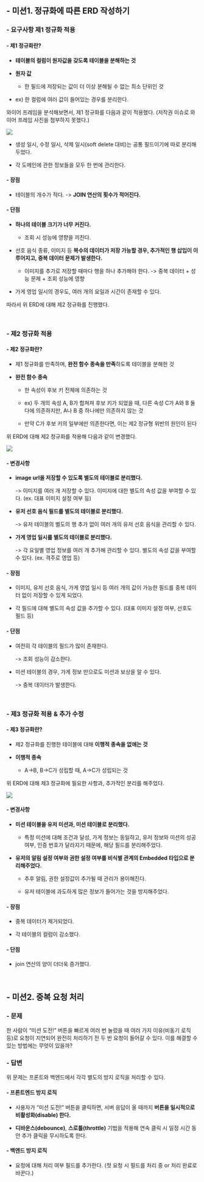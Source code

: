 ## - 미션1. 정규화에 따른 ERD 작성하기

### - 요구사항 제1 정규화 적용

#### - 제1 정규화란?

- **테이블의 컬럼이 원자값을 갖도록 테이블을 분해하는 것**

- **원자 값**

    - 한 필드에 저장되는 값이 더 이상 분해될 수 없는 최소 단위인 것

- ex) 한 컬럼에 여러 값이 들어있는 경우를 분리한다.

와이어 프레임을 분석해보면서, 제1 정규화를 다음과 같이 적용했다.
(저작권 이슈로 와이어 프레임 사진을 첨부하지 못했다.)

![](https://velog.velcdn.com/images/sm011212/post/66a08221-18e1-432c-b26a-584ea4f7f0b2/image.png)

- 생성 일시, 수정 일시, 삭제 일시(soft delete 대비)는 공통 필드이기에 따로 분리해 두었다.

- 각 도메인에 관한 정보들을 모두 한 번에 관리한다.


#### - 장점

- 테이블의 개수가 적다. -> **JOIN 연산의 횟수가 적어진다.**

#### - 단점

- **하나의 테이블 크기가 너무 커진다.**

    - 조회 시 성능에 영향을 끼친다.

- 선호 음식 종류, 이미지 등 **복수의 데이터가 저장 가능할 경우, 추가적인 행 삽입이 이루어지고, 중복 데이터 문제가 발생한다.**

    - 이미지를 추가로 저장할 때마다 행을 하나 추가해야 한다. -> 중복 데이터 + 성능 문제 + 조회 성능에 영향

- 가게 영업 일시의 경우도, 여러 개의 요일과 시간이 존재할 수 있다.

따라서 위 ERD에 대해 제2 정규화를 진행했다.

<br>

### - 제2 정규화 적용

#### - 제2 정규화란?

- 제1 정규화를 만족하며, **완전 함수 종속을 만족**하도록 테이블을 분해한 것

- **완전 함수 종속**

    - 한 속성이 후보 키 전체에 의존하는 것

    - ex) 두 개의 속성 A, B가 합쳐져 후보 키가 되었을 때, 다른 속성 C가 A와 B 둘 다에 의존하지만, A나 B 중 하나에만 의존하지 않는 것

    - 만약 C가 후보 키의 일부에만 의존한다면, 이는 제2 정규형 위반의 원인이 된다

위 ERD에 대해 제2 정규화를 적용해 다음과 같이 변경했다.

![](https://velog.velcdn.com/images/sm011212/post/6930ce79-378a-4e16-90d1-562be6490164/image.png)


#### - 변경사항

- **image url을 저장할 수 있도록 별도의 테이블로 분리했다.**

  -> 이미지를 여러 개 저장할 수 있다. 이미지에 대한 별도의 속성 값을 부여할 수 있다. (ex. 대표 이미지 설정 여부 등)

- **유저 선호 음식 필드를 별도의 테이블로 분리했다.**

  -> 유저 테이블의 별도의 행 추가 없이 여러 개의 유저 선호 음식을 관리할 수 있다.

- **가게 영업 일시를 별도의 테이블로 분리했다.**

  -> 각 요일별 영업 정보를 여러 개 추가해 관리할 수 있다. 별도의 속성 값을 부여할 수 있다. (ex. 격주로 영업 등)

#### - 장점

- 이미지, 유저 선호 음식, 가게 영업 일시 등 여러 개의 값이 가능한 필드를 중복 데이터 없이 저장할 수 있게 되었다.

- 각 필드에 대해 별도의 속성 값을 추가할 수 있다. (대표 이미지 설정 여부, 선호도 필드 등)

#### - 단점

- 여전히 각 테이블의 필드가 많이 존재한다.

  -> 조회 성능이 감소한다.

- 미션 테이블의 경우, 가게 정보 만으로도 미션과 보상을 알 수 있다.

  -> 중복 데이터가 발생한다.

<br>

### - 제3 정규화 적용 & 추가 수정

#### - 제3 정규화란?

- 제2 정규화를 진행한 테이블에 대해 **이행적 종속을 없애는 것**

- **이행적 종속**

    - A->B, B->C가 성립할 때, A->C가 성립되는 것

위 ERD에 대해 제3 정규화에 필요한 사항과, 추가적인 분리를 해주었다.

![](https://velog.velcdn.com/images/sm011212/post/01caba6f-4433-44ef-94f4-6c54512e9f22/image.png)

#### - 변경사항

- **미션 테이블을 유저 미션과, 미션 테이블로 분리했다.**

    - 특정 미션에 대해 조건과 달성, 가게 정보는 동일하고, 유저 정보와 미션의 성공 여부, 인증 번호가 달라지기 때문에, 해당 필드를 분리해주었다.

- **유저의 알림 설정 여부와 권한 설정 여부를 비식별 관계의 Embedded 타입으로 분리해주었다.**

    - 추후 알림, 권한 설정값이 추가될 때 관리가 용이해진다.

    - 유저 테이블에 과도하게 많은 정보가 들어가는 것을 방지해주었다.

#### - 장점

- 중복 데이터가 제거되었다.

- 각 테이블의 컬럼이 감소했다.

#### - 단점

- join 연산의 양이 더더욱 증가했다.

<br>

## - 미션2. 중복 요청 처리

### - 문제

한 사람이 “미션 도전!” 버튼을 빠르게 여러 번 눌렀을 때 여러 가지 이유(비동기 로직 등)로 요청이 지연되어 완전히 처리하기 전 두 번 요청이 들어갈 수 있다. 이를 해결할 수 있는 방법에는 무엇이 있을까?

### - 답변

위 문제는 프론트와 백엔드에서 각각 별도의 방지 로직을 처리할 수 있다.

#### - 프론트엔드 방지 로직

- 사용자가 “미션 도전!” 버튼을 클릭하면, 서버 응답이 올 때까지 **버튼을 일시적으로 비활성화(disable) 한다.**

- **디바운스(debounce)**, **스로틀(throttle)** 기법을 적용해 연속 클릭 시 일정 시간 동안 추가 클릭을 무시하도록 한다.

#### - 백엔드 방지 로직

- 요청에 대해 처리 여부 필드를 추가한다. (첫 요청 시 필드를 처리 중 or 처리 완료로 바꾼다.)

  	
  

